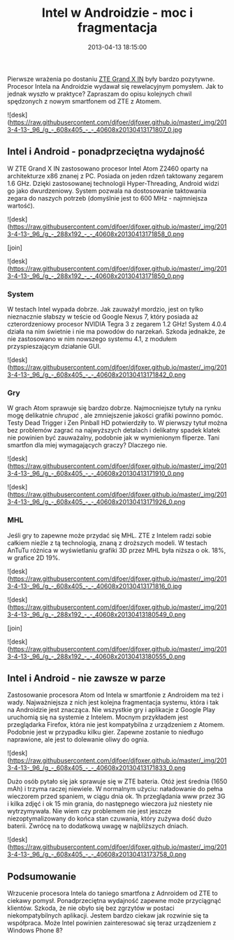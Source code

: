 ﻿---
layout:     post
title:      Intel w Androidzie - moc i fragmentacja
date:       2013-04-13 18:15:00
summary:    Pierwsze wrażenia po dostaniu ZTE Grand X IN  były bardzo pozytywne. Procesor Intela na Androidzie wydawał się rewelacyjnym pomysłem. Jak to jednak wyszło w praktyce? Zapraszam do opisu kolejnych chwil spędzonych z nowym smartfonem od ZTE z Atomem.Intel i Android - ponadprzeciętna wydajność  W ZTE G...
categories: sprzęt urządzenia mobilne
---



Pierwsze wrażenia po dostaniu [ZTE Grand X IN](http://www.dobreprogramy.pl/djfoxer/ZTE-Grand-X-IN-zaskakuje-juz-na-samym-poczatku,40532.html#komentarz_1147377)  były bardzo pozytywne. Procesor Intela na Androidzie wydawał się rewelacyjnym pomysłem. Jak to jednak wyszło w praktyce? Zapraszam do opisu kolejnych chwil spędzonych z nowym smartfonem od ZTE z Atomem.



![desk](https://raw.githubusercontent.com/djfoer/djfoxer.github.io/master/_img/2013-4-13-_96_/g_-_608x405_-_-_40608x20130413171807_0.jpg





## Intel i Android - ponadprzeciętna wydajność

  

W ZTE Grand X IN zastosowano procesor Intel Atom Z2460 oparty na architekturze x86 znanej z PC. Posiada on jeden rdzeń taktowany zegarem 1.6 GHz. Dzięki zastosowanej technologii Hyper-Threading, Android widzi go jako dwurdzeniowy. System pozwala na dostosowanie taktowania zegara do naszych potrzeb (domyślnie jest to 600 MHz - najmniejsza wartość).



![desk](https://raw.githubusercontent.com/djfoer/djfoxer.github.io/master/_img/2013-4-13-_96_/g_-_288x192_-_-_40608x20130413171858_0.png

[join]

![desk](https://raw.githubusercontent.com/djfoer/djfoxer.github.io/master/_img/2013-4-13-_96_/g_-_288x192_-_-_40608x20130413171850_0.png





### System



W testach Intel wypada dobrze. Jak zauważył mordzio, jest on tylko nieznacznie słabszy w teście od Google Nexus 7, który posiada aż czterordzeniowy procesor NVIDIA Tegra 3 z zegarem 1.2 GHz! System 4.0.4 działa na nim świetnie i nie ma powodów do narzekań. Szkoda jednakże, że nie zastosowano w nim nowszego systemu 4.1, z modułem przyspieszającym działanie GUI.



![desk](https://raw.githubusercontent.com/djfoer/djfoxer.github.io/master/_img/2013-4-13-_96_/g_-_608x405_-_-_40608x20130413171842_0.png





### Gry


W grach Atom sprawuje się bardzo dobrze. Najmocniejsze tytuły na rynku mogę delikatnie  *chrupać* , ale zmniejszenie jakości grafiki powinno pomóc. Testy Dead Trigger i Zen Pinball HD potwierdziły to. W pierwszy tytuł można bez problemów zagrać na najwyższych detalach i delikatny spadek klatek nie powinien być zauważalny, podobnie jak w wymienionym fliperze. Tani smartfon dla miej wymagających graczy? Dlaczego nie.



![desk](https://raw.githubusercontent.com/djfoer/djfoxer.github.io/master/_img/2013-4-13-_96_/g_-_608x405_-_-_40608x20130413171910_0.png




![desk](https://raw.githubusercontent.com/djfoer/djfoxer.github.io/master/_img/2013-4-13-_96_/g_-_608x405_-_-_40608x20130413171926_0.png





### MHL


Jeśli gry to zapewne może przydać się MHL. ZTE z Intelem radzi sobie całkiem nieźle z tą technologią, znaną z droższych modeli. W testach AnTuTu różnica w wyświetlaniu grafiki 3D przez MHL była niższa o ok. 18%, w grafice 2D 19%.



![desk](https://raw.githubusercontent.com/djfoer/djfoxer.github.io/master/_img/2013-4-13-_96_/g_-_608x405_-_-_40608x20130413171816_0.jpg




![desk](https://raw.githubusercontent.com/djfoer/djfoxer.github.io/master/_img/2013-4-13-_96_/g_-_288x192_-_-_40608x20130413180549_0.png

[join]

![desk](https://raw.githubusercontent.com/djfoer/djfoxer.github.io/master/_img/2013-4-13-_96_/g_-_288x192_-_-_40608x20130413180555_0.png





## Intel i Android - nie zawsze w parze

  

Zastosowanie procesora Atom od Intela w smartfonie z Androidem ma też i wady. Najważniejsza z nich jest kolejna fragmentacja systemu, która i tak na Androidzie jest znacząca. Nie wszystkie gry i aplikacje z Google Play uruchomią się na systemie z Intelem. Mocnym przykładem jest przeglądarka Firefox, która nie jest kompatybilna z urządzeniem z Atomem. Podobnie jest w przypadku kilku gier.  Zapewne zostanie to niedługo naprawione, ale jest to dolewanie oliwy do ognia. 



![desk](https://raw.githubusercontent.com/djfoer/djfoxer.github.io/master/_img/2013-4-13-_96_/g_-_608x405_-_-_40608x20130413171833_0.png



Dużo osób pytało się jak sprawuje się w ZTE bateria. Otóż jest średnia (1650 mAh) i trzyma raczej niewiele. W normalnym użyciu: naładowanie do pełna wieczorem przed spaniem, w ciągu dnia ok. 1h przeglądania www przez 3G i kilka zdjęć i ok 15 min grania, do następnego wieczora już niestety nie wytrzymywała. Nie wiem czy problemem nie jest jeszcze niezoptymalizowany do końca stan czuwania, który zużywa dość dużo baterii. Zwrócę na to dodatkową uwagę w najbliższych dniach.



![desk](https://raw.githubusercontent.com/djfoer/djfoxer.github.io/master/_img/2013-4-13-_96_/g_-_608x405_-_-_40608x20130413173758_0.png





## Podsumowanie


Wrzucenie procesora Intela do taniego smartfona z Adnroidem od ZTE to ciekawy pomysł. Ponadprzeciętna wydajność zapewne może przyciągnąć klientów. Szkoda, że nie obyło się bez zgrzytów w postaci niekompatybilnych aplikacji. Jestem bardzo ciekaw jak rozwinie się ta współpraca. Może Intel powinien zainteresować się teraz urządzeniem z Windows Phone 8?

